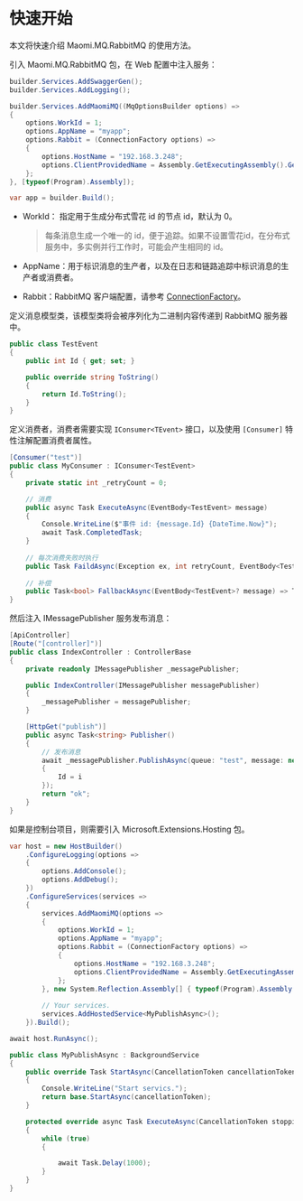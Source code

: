 # 快速开始

本文将快速介绍 Maomi.MQ.RabbitMQ 的使用方法。



引入 Maomi.MQ.RabbitMQ 包，在 Web 配置中注入服务：

```csharp
builder.Services.AddSwaggerGen();
builder.Services.AddLogging();

builder.Services.AddMaomiMQ((MqOptionsBuilder options) =>
{
	options.WorkId = 1;
	options.AppName = "myapp";
	options.Rabbit = (ConnectionFactory options) =>
	{
		options.HostName = "192.168.3.248";
		options.ClientProvidedName = Assembly.GetExecutingAssembly().GetName().Name;
	};
}, [typeof(Program).Assembly]);

var app = builder.Build();
```



* WorkId： 指定用于生成分布式雪花 id 的节点 id，默认为 0。

  > 每条消息生成一个唯一的 id，便于追踪。如果不设置雪花id，在分布式服务中，多实例并行工作时，可能会产生相同的 id。

* AppName：用于标识消息的生产者，以及在日志和链路追踪中标识消息的生产者或消费者。

* Rabbit：RabbitMQ 客户端配置，请参考 [ConnectionFactory](https://rabbitmq.github.io/rabbitmq-dotnet-client/api/RabbitMQ.Client.ConnectionFactory.html)。



定义消息模型类，该模型类将会被序列化为二进制内容传递到 RabbitMQ 服务器中。

```csharp
public class TestEvent
{
    public int Id { get; set; }

    public override string ToString()
    {
        return Id.ToString();
    }
}
```



定义消费者，消费者需要实现 `IConsumer<TEvent>` 接口，以及使用 `[Consumer]` 特性注解配置消费者属性。

```csharp
[Consumer("test")]
public class MyConsumer : IConsumer<TestEvent>
{
    private static int _retryCount = 0;

    // 消费
    public async Task ExecuteAsync(EventBody<TestEvent> message)
    {
        Console.WriteLine($"事件 id: {message.Id} {DateTime.Now}");
        await Task.CompletedTask;
    }
    
    // 每次消费失败时执行
    public Task FaildAsync(Exception ex, int retryCount, EventBody<TestEvent>? message) => Task.CompletedTask;
    
    // 补偿
    public Task<bool> FallbackAsync(EventBody<TestEvent>? message) => Task.FromResult(true);
}
```



然后注入 IMessagePublisher 服务发布消息：

```csharp
[ApiController]
[Route("[controller]")]
public class IndexController : ControllerBase
{
    private readonly IMessagePublisher _messagePublisher;

    public IndexController(IMessagePublisher messagePublisher)
    {
        _messagePublisher = messagePublisher;
    }

    [HttpGet("publish")]
    public async Task<string> Publisher()
    {
        // 发布消息
        await _messagePublisher.PublishAsync(queue: "test", message: new TestEvent
		{
        	Id = i
        });
        return "ok";
    }
}
```





如果是控制台项目，则需要引入 Microsoft.Extensions.Hosting 包。

```csharp
var host = new HostBuilder()
	.ConfigureLogging(options =>
	{
		options.AddConsole();
		options.AddDebug();
	})
	.ConfigureServices(services =>
	{
		services.AddMaomiMQ(options =>
		{
			options.WorkId = 1;
			options.AppName = "myapp";
			options.Rabbit = (ConnectionFactory options) =>
			{
				options.HostName = "192.168.3.248";
				options.ClientProvidedName = Assembly.GetExecutingAssembly().GetName().Name;
			};
		}, new System.Reflection.Assembly[] { typeof(Program).Assembly });
		
		// Your services.
		services.AddHostedService<MyPublishAsync>();
	}).Build();

await host.RunAsync();
```

```csharp
public class MyPublishAsync : BackgroundService
{
    public override Task StartAsync(CancellationToken cancellationToken)
    {
        Console.WriteLine("Start servics.");
        return base.StartAsync(cancellationToken);
    }

    protected override async Task ExecuteAsync(CancellationToken stoppingToken)
    {
        while (true)
        {

            await Task.Delay(1000);
        }
    }
}
```

